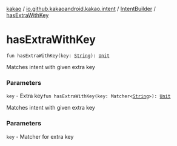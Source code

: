 [kakao](../../index.md) / [io.github.kakaoandroid.kakao.intent](../index.md) / [IntentBuilder](index.md) / [hasExtraWithKey](./has-extra-with-key.md)

# hasExtraWithKey

`fun hasExtraWithKey(key: `[`String`](https://kotlinlang.org/api/latest/jvm/stdlib/kotlin/-string/index.html)`): `[`Unit`](https://kotlinlang.org/api/latest/jvm/stdlib/kotlin/-unit/index.html)

Matches intent with given extra key

### Parameters

`key` - Extra key`fun hasExtraWithKey(key: Matcher<`[`String`](https://kotlinlang.org/api/latest/jvm/stdlib/kotlin/-string/index.html)`>): `[`Unit`](https://kotlinlang.org/api/latest/jvm/stdlib/kotlin/-unit/index.html)

Matches intent with given extra key

### Parameters

`key` - Matcher for extra key